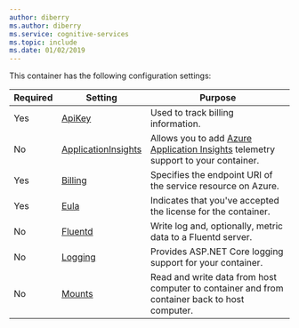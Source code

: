 ```yaml
--- 
author: diberry
ms.author: diberry
ms.service: cognitive-services
ms.topic: include
ms.date: 01/02/2019
--- 
```


This container has the following configuration settings:

|Required|Setting|Purpose|
|--|--|--|
|Yes|[ApiKey](#apikey-setting)|Used to track billing information.|
|No|[ApplicationInsights](#applicationinsights-setting)|Allows you to add [Azure Application Insights](https://docs.microsoft.com/azure/application-insights) telemetry support to your container.|
|Yes|[Billing](#billing-setting)|Specifies the endpoint URI of the service resource on Azure.|
|Yes|[Eula](#eula-setting)| Indicates that you've accepted the license for the container.|
|No|[Fluentd](#fluentd-settings)|Write log and, optionally, metric data to a Fluentd server.|
|No|[Logging](#logging-settings)|Provides ASP.NET Core logging support for your container. |
|No|[Mounts](#mount-settings)|Read and write data from host computer to container and from container back to host computer.|

